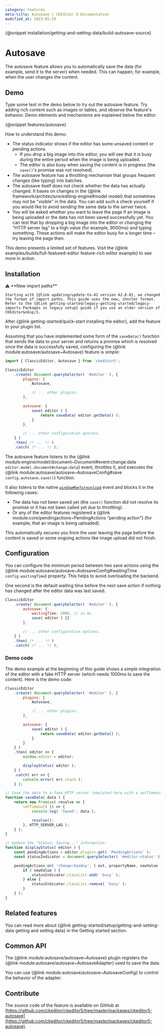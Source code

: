 ```yaml
---
category: features
meta-title: Autosave | CKEditor 5 Documentation
modified_at: 2023-05-29
---
```


{@snippet installation/getting-and-setting-data/build-autosave-source}

# Autosave

The autosave feature allows you to automatically save the data (for example, send it to the server) when needed. This can happen, for example, when the user changes the content.

## Demo

Type some text in the demo below to try out the autosave feature. Try adding rich content such as images or tables, and observe the feature's behavior. Demo elements and mechanisms are explained below the editor.

{@snippet features/autosave}

How to understand this demo:

* The status indicator shows if the editor has some unsaved content or pending actions.
	* If you drop a big image into this editor, you will see that it is busy during the entire period when the image is being uploaded.
	* The editor is also busy when saving the content is in progress (the `save()`'s promise was not resolved).
* The autosave feature has a throttling mechanism that groups frequent changes (like typing) into batches.
* The autosave itself does not check whether the data has actually changed. It bases on changes in the {@link framework/architecture/editing-engine#model model} that sometimes may not be "visible" in the data. You can add such a check yourself if you would like to avoid sending the same data to the server twice.
* You will be asked whether you want to leave the page if an image is being uploaded or the data has not been saved successfully yet. You can test that by dropping a big image into the editor or changing the "HTTP server lag" to a high value (for example, 9000ms) and typing something. These actions will make the editor busy for a longer time &ndash; try leaving the page then.

<info-box info>
	This demo presents a limited set of features. Visit the {@link examples/builds/full-featured-editor feature-rich editor example} to see more in action.
</info-box>

## Installation

<info-box info>
	⚠️ **New import paths**

	Starting with {@link updating/update-to-42 version 42.0.0}, we changed the format of import paths. This guide uses the new, shorter format. Refer to the {@link getting-started/legacy-getting-started/legacy-imports Packages in legacy setup} guide if you use an older version of CKEditor&nbsp;5.
</info-box>

After {@link getting-started/quick-start installing the editor}, add the feature to your plugin list.

Assuming that you have implemented some form of the `saveData()` function that sends the data to your server and returns a promise which is resolved once the data is successfully saved, configuring the {@link module:autosave/autosave~Autosave} feature is simple:

```js
import { ClassicEditor, Autosave } from 'ckeditor5';

ClassicEditor
	.create( document.querySelector( '#editor' ), {
		plugins: [
			Autosave,

			// ... other plugins.
		],

		autosave: {
			save( editor ) {
				return saveData( editor.getData() );
			}
		},

		// ... other configuration options.
	} )
	.then( /* ... */ )
	.catch( /* ... */ );
```

The autosave feature listens to the {@link module:engine/model/document~Document#event:change:data `editor.model.document#change:data`} event, throttles it, and executes the {@link module:autosave/autosave~AutosaveConfig#save `config.autosave.save()`} function.

It also listens to the native [`window#beforeunload`](https://developer.mozilla.org/en-US/docs/Web/Events/beforeunload) event and blocks it in the following cases:

* The data has not been saved yet (the `save()` function did not resolve its promise or it has not been called yet due to throttling).
* Or any of the editor features registered a {@link module:core/pendingactions~PendingActions "pending action"} (for example, that an image is being uploaded).

This automatically secures you from the user leaving the page before the content is saved or some ongoing actions like image upload did not finish.

## Configuration

You can configure the minimum period between two save actions using the {@link module:autosave/autosave~AutosaveConfig#waitingTime `config.waitingTime`} property. This helps to avoid overloading the backend.

One second is the default waiting time before the next save action if nothing has changed after the editor data was last saved.

```js
ClassicEditor
	.create( document.querySelector( '#editor' ), {
		autosave: {
			waitingTime: 5000, // in ms
			save( editor ) {}
		},

		// ... other configuration options.
	} )
	.then( /* ... */ )
	.catch( /* ... */ );
```

### Demo code

The demo example at the beginning of this guide shows a simple integration of the editor with a fake HTTP server (which needs 1000ms to save the content). Here is the demo code:

```js
ClassicEditor
	.create( document.querySelector( '#editor' ), {
		plugins: [
			Autosave,

			// ... other plugins.
		],

		autosave: {
			save( editor ) {
				return saveData( editor.getData() );
			}
		}
	} )
	.then( editor => {
		window.editor = editor;

		displayStatus( editor );
	} )
	.catch( err => {
		console.error( err.stack );
	} );

// Save the data to a fake HTTP server (emulated here with a setTimeout()).
function saveData( data ) {
	return new Promise( resolve => {
		setTimeout( () => {
			console.log( 'Saved', data );

			resolve();
		}, HTTP_SERVER_LAG );
	} );
}

// Update the "Status: Saving..." information.
function displayStatus( editor ) {
	const pendingActions = editor.plugins.get( 'PendingActions' );
	const statusIndicator = document.querySelector( '#editor-status' );

	pendingActions.on( 'change:hasAny', ( evt, propertyName, newValue ) => {
		if ( newValue ) {
			statusIndicator.classList.add( 'busy' );
		} else {
			statusIndicator.classList.remove( 'busy' );
		}
	} );
}
```

## Related features

You can read more about {@link getting-started/setup/getting-and-setting-data getting and setting data} in the Getting started section.

## Common API

The {@link module:autosave/autosave~Autosave} plugin registers the {@link module:autosave/autosave~AutosaveAdapter} used to save the data.

You can use {@link module:autosave/autosave~AutosaveConfig} to control the behavior of the adapter.

## Contribute

The source code of the feature is available on GitHub at [https://github.com/ckeditor/ckeditor5/tree/master/packages/ckeditor5-autosave](https://github.com/ckeditor/ckeditor5/tree/master/packages/ckeditor5-autosave).
